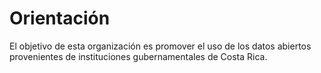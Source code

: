 # Orientación

El objetivo de esta organización es promover el uso de los datos abiertos provenientes de instituciones gubernamentales de Costa Rica. 
